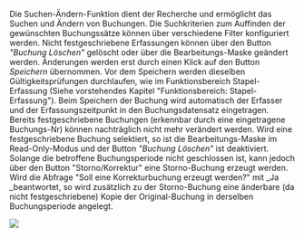 Die Suchen-Ändern-Funktion dient der Recherche und ermöglicht das Suchen und Ändern von Buchungen. Die Suchkriterien zum Auffinden der
gewünschten Buchungssätze können über verschiedene Filter konfiguriert werden. Nicht festgeschriebene Erfassungen können über
den Button _"Buchung Löschen"_ gelöscht oder über die Bearbeitungs-Maske geändert werden. Änderungen werden erst durch
einen Klick auf den Button _Speichern_ übernommen. Vor dem Speichern werden dieselben Gültigkeitsprüfungen durchlaufen, wie im
Funktionsbereich Stapel-Erfassung (Siehe vorstehendes Kapitel "Funktionsbereich: Stapel-Erfassung"). Beim Speichern der Buchung wird automatisch der
Erfasser und der Erfassungszeitpunkt in den Buchungsdatensatz eingetragen. Bereits festgeschriebene Buchungen (erkennbar durch eine eingetragene
Buchungs-Nr) können nachträglich nicht mehr verändert werden. Wird eine festgeschriebene Buchung selektiert, so ist die Bearbeitungs-Maske
im Read-Only-Modus und der Button _"Buchung Löschen"_ ist deaktiviert. Solange die betroffene Buchungsperiode nicht geschlossen ist, kann
jedoch über den Button "Storno/Korrektur" eine Storno-Buchung erzeugt werden. Wird die Abfrage "Soll eine Korrekturbuchung erzeugt werden?" mit	_Ja _beantwortet, so wird zusätzlich zu der Storno-Buchung eine änderbare (da nicht festgeschriebene) Kopie der Original-Buchung in
derselben Buchungsperiode angelegt.

![](img/clip_image083.png)
